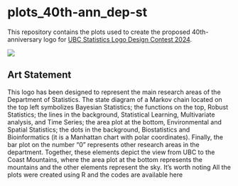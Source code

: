 
<!-- README.md is generated from README.Rmd. Please edit that file -->

# plots_40th-ann_dep-st

<!-- badges: start -->
<!-- badges: end -->

This repository contains the plots used to create the proposed
40th-anniversary logo for [UBC Statistics Logo Design Contest
2024](https://www.stat.ubc.ca/ubc-statistics-logo-design-contest-2024).

![](02_figs/final-logo/logo-40-a-DS_h-res_br.png)

## Art Statement

This logo has been designed to represent the main research areas of the
Department of Statistics. The state diagram of a Markov chain located on
the top left symbolizes Bayesian Statistics; the functions on the top,
Robust Statistics; the lines in the background, Statistical Learning,
Multivariate analysis, and Time Series; the area plot at the bottom,
Environmental and Spatial Statistics; the dots in the background,
Biostatistics and Bioinformatics (it is a Manhattan chart with polar
coordinates). Finally, the bar plot on the number “0” represents other
research areas in the department. Together, these elements depict the
view from UBC to the Coast Mountains, where the area plot at the bottom
represents the mountains and the other elements represent the sky. It’s
worth noting All the plots were created using R and the codes are
available here
